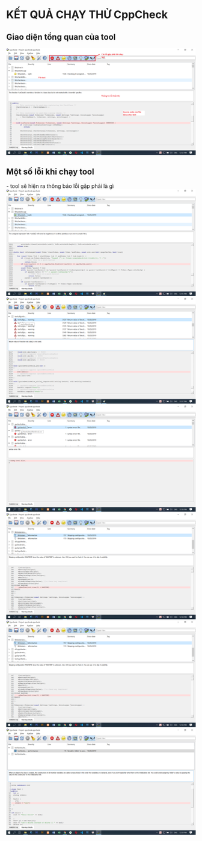 <h1> KẾT QUẢ CHẠY THỬ CppCheck </h1>

<h2> Giao diện tổng quan của tool </h2>
<img src="1.png">
<h2> Một số lỗi khi chạy tool </h2>
- tool sẽ hiện ra thông báo lỗi gặp phải là gì
<img src="2.png">

<img src="3.png">

<img src="4.png">

<img src="5.png">

<img src="6.png">

<img src="7.png">

